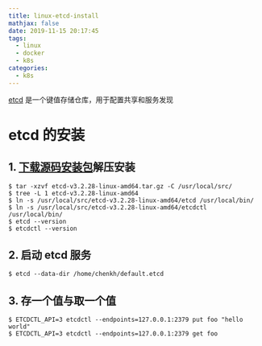 ```yaml
---
title: linux-etcd-install
mathjax: false
date: 2019-11-15 20:17:45
tags:
  - linux
  - docker
  - k8s
categories:
  - k8s
---
```


[etcd](https://etcd.io/) 是一个键值存储仓库，用于配置共享和服务发现

# etcd 的安装

## 1. [下载源码安装包](https://github.com/etcd-io/etcd/releases)解压安装

```shell
$ tar -xzvf etcd-v3.2.28-linux-amd64.tar.gz -C /usr/local/src/
$ tree -L 1 etcd-v3.2.28-linux-amd64
$ ln -s /usr/local/src/etcd-v3.2.28-linux-amd64/etcd /usr/local/bin/
$ ln -s /usr/local/src/etcd-v3.2.28-linux-amd64/etcdctl /usr/local/bin/
$ etcd --version
$ etcdctl --version
```

## 2. 启动 etcd 服务

```shell
$ etcd --data-dir /home/chenkh/default.etcd
```

## 3. 存一个值与取一个值

```shell
$ ETCDCTL_API=3 etcdctl --endpoints=127.0.0.1:2379 put foo "hello world"
$ ETCDCTL_API=3 etcdctl --endpoints=127.0.0.1:2379 get foo
```